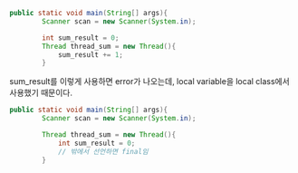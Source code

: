 
```java
public static void main(String[] args){
        Scanner scan = new Scanner(System.in);

		int sum_result = 0;
        Thread thread_sum = new Thread(){
	        sum_result += 1;
        }
```
sum_result를 이렇게 사용하면 error가 나오는데, local variable을 local class에서 사용했기 때문이다.



```java
public static void main(String[] args){
        Scanner scan = new Scanner(System.in);

        Thread thread_sum = new Thread(){
            int sum_result = 0;
            // 밖에서 선언하면 final임
        }
```


